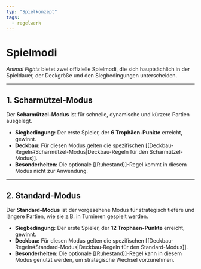 ```yaml
---
typ: "Spielkonzept"
tags:
  - regelwerk
---
```


# Spielmodi

*Animal Fights* bietet zwei offizielle Spielmodi, die sich hauptsächlich in der Spieldauer, der Deckgröße und den Siegbedingungen unterscheiden.

---
## 1. Scharmützel-Modus

Der **Scharmützel-Modus** ist für schnelle, dynamische und kürzere Partien ausgelegt.

- **Siegbedingung:** Der erste Spieler, der **6 Trophäen-Punkte** erreicht, gewinnt.
- **Deckbau:** Für diesen Modus gelten die spezifischen [[Deckbau-Regeln#Scharmützel-Modus|Deckbau-Regeln für den Scharmützel-Modus]].
- **Besonderheiten:** Die optionale [[Ruhestand]]-Regel kommt in diesem Modus nicht zur Anwendung.

---
## 2. Standard-Modus

Der **Standard-Modus** ist der vorgesehene Modus für strategisch tiefere und längere Partien, wie sie z.B. in Turnieren gespielt werden.

- **Siegbedingung:** Der erste Spieler, der **12 Trophäen-Punkte** erreicht, gewinnt.
- **Deckbau:** Für diesen Modus gelten die spezifischen [[Deckbau-Regeln#Standard-Modus|Deckbau-Regeln für den Standard-Modus]].
- **Besonderheiten:** Die optionale [[Ruhestand]]-Regel kann in diesem Modus genutzt werden, um strategische Wechsel vorzunehmen.
